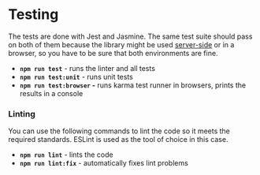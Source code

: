 # Testing

The tests are done with Jest and Jasmine. The same test suite should pass on both of them because the library might be used [server-side](server-side-installation) or in a browser, so you have to be sure that both environments are fine.

* **`npm run test`** - runs the linter and all tests 
* **`npm run test:unit`** - runs unit tests
* **`npm run test:browser` -** runs karma test runner in browsers, prints the results in a console

### Linting

You can use the following commands to lint the code so it meets the required standards. ESLint is used as the tool of choice in this case.

* **`npm run lint`** - lints the code
* **`npm run lint:fix`** - automatically fixes lint problems